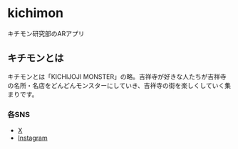 # kichimon
キチモン研究部のARアプリ
## キチモンとは
キチモンとは「KICHIJOJI MONSTER」の略。吉祥寺が好きな人たちが吉祥寺の名所・名店をどんどんモンスターにしていき、吉祥寺の街を楽しくしていく集まりです。
### 各SNS
- [X](https://x.com/kichi_monsters?s=21&t=HwSX-y84OmWchNIH7g1UdQ)<br>
- [Instagram](https://instagram.com/kichijoji_monsters?igshid=MzMyNGUyNmU2YQ==)
